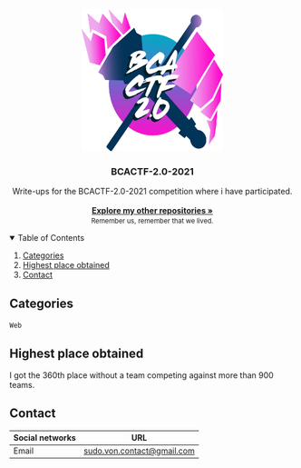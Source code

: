 <p align="center">
  <a>
    <img src="bactf.svg" width="250" height="250">
  </a>

  <h3 align="center">BCACTF-2.0-2021</h3>

<p align="center">
    Write-ups for the BCACTF-2.0-2021 competition where i have participated. 
    <br/>
    <br/>
    <a href="https://github.com/sudo-von"><strong>Explore my other repositories »</strong></a>
    <br/>
    <small>Remember us, remember that we lived.</small>
  </p>
</p>


<details open="open">
  <summary>Table of Contents</summary>
  <ol>
    <li>
      <a href="#categories">Categories</a>
    </li>
    <li><a href="#highest-place-obtained">Highest place obtained</a></li>
    <li><a href="#contact">Contact</a></li>
  </ol>
</details>

## Categories

```
Web
```

## Highest place obtained

I got the 360th place without a team competing against more than 900 teams.

<!-- CONTACT -->
## Contact

| Social networks  | URL |
| ------------- | -------- |
| Email | sudo.von.contact@gmail.com |
